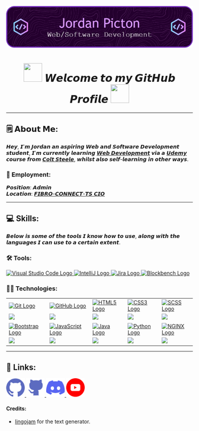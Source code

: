 <!-- Heading Image -->
<div align="center">
  <img src="images/github-header-image.png">
</div>

<!-- Welcome Section -->

<h1 align="center">
  <img width="50" height="50" src="https://media.giphy.com/media/v1.Y2lkPTc5MGI3NjExeGp5a2ZuM3Q5NmdhNGp1aTd4dXBjOWJya2FweTBnb2V0cDFvOXBtdyZlcD12MV9pbnRlcm5hbF9naWZfYnlfaWQmY3Q9cw/WFZvB7VIXBgiz3oDXE/giphy.gif">
    𝙒𝙚𝙡𝙘𝙤𝙢𝙚 𝙩𝙤 𝙢𝙮 𝙂𝙞𝙩𝙃𝙪𝙗 𝙋𝙧𝙤𝙛𝙞𝙡𝙚
  <img width="50" height="50" src="https://media.giphy.com/media/v1.Y2lkPTc5MGI3NjExeGp5a2ZuM3Q5NmdhNGp1aTd4dXBjOWJya2FweTBnb2V0cDFvOXBtdyZlcD12MV9pbnRlcm5hbF9naWZfYnlfaWQmY3Q9cw/WFZvB7VIXBgiz3oDXE/giphy.gif">
</h1>
<hr />

<!-- About Me  Font used = Maths Sans Italic Bold-->

## 🗒️ 𝗔𝗯𝗼𝘂𝘁 𝗠𝗲:
𝙃𝙚𝙮, 𝙄'𝙢 𝙅𝙤𝙧𝙙𝙖𝙣 𝙖𝙣 𝙖𝙨𝙥𝙞𝙧𝙞𝙣𝙜 𝙒𝙚𝙗 𝙖𝙣𝙙 𝙎𝙤𝙛𝙩𝙬𝙖𝙧𝙚 𝘿𝙚𝙫𝙚𝙡𝙤𝙥𝙢𝙚𝙣𝙩 𝙨𝙩𝙪𝙙𝙚𝙣𝙩, 𝙄'𝙢 𝙘𝙪𝙧𝙧𝙚𝙣𝙩𝙡𝙮 𝙡𝙚𝙖𝙧𝙣𝙞𝙣𝙜 <a href="https://www.udemy.com/course/the-web-developer-bootcamp/?couponCode=ST14MT32124">𝙒𝙚𝙗 𝘿𝙚𝙫𝙚𝙡𝙤𝙥𝙢𝙚𝙣𝙩</a> 𝙫𝙞𝙖 𝙖 <a href="https://www.udemy.com">𝙐𝙙𝙚𝙢𝙮</a> 𝙘𝙤𝙪𝙧𝙨𝙚 𝙛𝙧𝙤𝙢 <a href="https://www.udemy.com/user/coltsteele/">𝘾𝙤𝙡𝙩 𝙎𝙩𝙚𝙚𝙡𝙚</a>, 𝙬𝙝𝙞𝙡𝙨𝙩 𝙖𝙡𝙨𝙤 𝙨𝙚𝙡𝙛-𝙡𝙚𝙖𝙧𝙣𝙞𝙣𝙜 𝙞𝙣 𝙤𝙩𝙝𝙚𝙧 𝙬𝙖𝙮𝙨.

### :office: Employment:
𝙋𝙤𝙨𝙞𝙩𝙞𝙤𝙣: 𝘼𝙙𝙢𝙞𝙣
<br />
𝙇𝙤𝙘𝙖𝙩𝙞𝙤𝙣: <a href="https://fibroconnect.co.uk">𝙁𝙄𝘽𝙍𝙊-𝘾𝙊𝙉𝙉𝙀𝘾𝙏-𝙏𝙎 𝘾𝙄𝙊</a>
<hr />

## :computer: Skills:
𝘽𝙚𝙡𝙤𝙬 𝙞𝙨 𝙨𝙤𝙢𝙚 𝙤𝙛 𝙩𝙝𝙚 𝙩𝙤𝙤𝙡𝙨 𝙄 𝙠𝙣𝙤𝙬 𝙝𝙤𝙬 𝙩𝙤 𝙪𝙨𝙚, 𝙖𝙡𝙤𝙣𝙜 𝙬𝙞𝙩𝙝 𝙩𝙝𝙚 𝙡𝙖𝙣𝙜𝙪𝙖𝙜𝙚𝙨 𝙄 𝙘𝙖𝙣 𝙪𝙨𝙚 𝙩𝙤 𝙖 𝙘𝙚𝙧𝙩𝙖𝙞𝙣 𝙚𝙭𝙩𝙚𝙣𝙩.

### :hammer_and_wrench: Tools:
  <a href="https://code.visualstudio.com">
    <img width="50" alt="Visual Studio Code Logo" src="https://user-images.githubusercontent.com/25181517/192108891-d86b6220-e232-423a-bf5f-90903e6887c3.png">
  </a>
  <a href="https://www.jetbrains.com/idea/">
    <img width="50" alt="IntelliJ Logo" src="https://user-images.githubusercontent.com/25181517/192108890-200809d1-439c-4e23-90d3-b090cf9a4eea.png">
  </a>
  <a href="https://www.atlassian.com/software/jira">
    <img width="50" alt="Jira Logo" src="https://user-images.githubusercontent.com/25181517/183912952-83784e94-629d-4c34-a961-ae2ae795b662.png">
  </a>
  <a href="https://www.blockbench.net">
    <img width="50" alt="Blockbench Logo" src="https://upload.wikimedia.org/wikipedia/commons/thumb/6/6d/Blockbench_icon.png/768px-Blockbench_icon.png"/>
  </a>

### 👨‍💻 Technologies:
<table>
  <tr>
    <td>
       <a href="https://git-scm.com">
         <img id="Git" width="100" alt="Git Logo" src="https://user-images.githubusercontent.com/25181517/192108372-f71d70ac-7ae6-4c0d-8395-51d8870c2ef0.png">
      </a>
    </td>
    <td>
      <a href="https://github.com">
        <img id="GitHub" width="100" alt="GitHub Logo" src="https://user-images.githubusercontent.com/25181517/192108374-8da61ba1-99ec-41d7-80b8-fb2f7c0a4948.png">
      </a>
    </td>
    <td>
      <a href="https://html.com/html5/">
        <img id="HTML5" width="100" alt="HTML5 Logo" src="https://user-images.githubusercontent.com/25181517/192158954-f88b5814-d510-4564-b285-dff7d6400dad.png">
      </a>
    </td>
    <td>
      <a href="https://css3.com">
        <img id="CSS3" width="100" alt="CSS3 Logo" src="https://user-images.githubusercontent.com/25181517/183898674-75a4a1b1-f960-4ea9-abcb-637170a00a75.png">
      </a>
    </td>
    <td>
      <a href="https://sass-lang.com">
        <img id="SCSS" width="100" alt="SCSS Logo" src="https://user-images.githubusercontent.com/25181517/192158956-48192682-23d5-4bfc-9dfb-6511ade346bc.png">
      </a>
    </td>
  </tr>
  <tr>
    <td>
      <img id="Git" width="100" src="https://geps.dev/progress/2">
    </td>
    <td>
      <img id="GitHub" width="100" src="https://geps.dev/progress/5">
    </td>
    <td>
      <img id="HTML5" width="100" src="https://geps.dev/progress/75">
    </td>
    <td>
      <img id="CSS3" width="100" src="https://geps.dev/progress/25">
    </td>
    <td>
      <img id="SCSS" width="100" src="https://geps.dev/progress/15">
    </td>
  </tr>
  <tr>
    <td>
      <a href="https://getbootstrap.com">
        <img id="Bootstrap" width="100" alt="Bootstrap Logo" src="https://user-images.githubusercontent.com/25181517/183898054-b3d693d4-dafb-4808-a509-bab54cf5de34.png">
     </a>
    </td>
    <td>
      <a href="https://www.javascript.com">
        <img id="JavaScript" width="100" alt="JavaScript Logo" src="https://user-images.githubusercontent.com/25181517/117447155-6a868a00-af3d-11eb-9cfe-245df15c9f3f.png">
      </a>
    </td>
    <td>
      <a href="https://www.java.com/en/">
        <img id="Java" width="100" alt="Java Logo" src="https://user-images.githubusercontent.com/25181517/117201156-9a724800-adec-11eb-9a9d-3cd0f67da4bc.png">
      </a>
    </td>
    <td>
      <a href="https://www.python.org">
         <img id="Python" width="100" alt="Python Logo" src="https://user-images.githubusercontent.com/25181517/183423507-c056a6f9-1ba8-4312-a350-19bcbc5a8697.png">
       </a>
    </td>
    <td>
      <a href="https://www.nginx.com">
        <img id="NGINX" width="100" alt="NGINX Logo" src="https://user-images.githubusercontent.com/25181517/183345125-9a7cd2e6-6ad6-436f-8490-44c903bef84c.png">
     </a>
    </td>
  </tr>
  <tr>
    <td>
      <img id="Bootstrap" width="100" src="https://geps.dev/progress/70">
    </td>
    <td>
      <img id="JavaScript" width="100" src="https://geps.dev/progress/10">
    </td>
    <td>
      <img id="Java" width="100" src="https://geps.dev/progress/10">
    </td>
    <td>
      <img id="Python" width="100" src="https://geps.dev/progress/5">
    </td>
    <td>
      <img id="NGINX" width="100" src="https://geps.dev/progress/1">
    </td>
  </tr>
</table>
<hr />

## :link: Links:
  <a href="https://github.com/JordanPicton">
    <img id="GitHub" alt="" width="50" src="images/icons/github-main.png">
  </a>
    <a href="https://github.com/JPicton-HCFE">
    <img id="GitHub" alt="" width="50" src="images/icons/github-second.png">
  </a>
  <a href="https://discord.gg/DaCTamGB4j">
    <img id="Discord" alt="" width="50" src="images/icons/discord.png">
  </a>
    <a href="https://www.youtube.com/channel/UCRF-omIWK3pyQylsOyL_76A">
    <img id="YouTube" alt="" width="50" src="images/icons/youtube.png">
  </a>

#### Credits:
  - <a href="https://lingojam.com/FancyTextGenerator">lingojam</a> for the text generator.